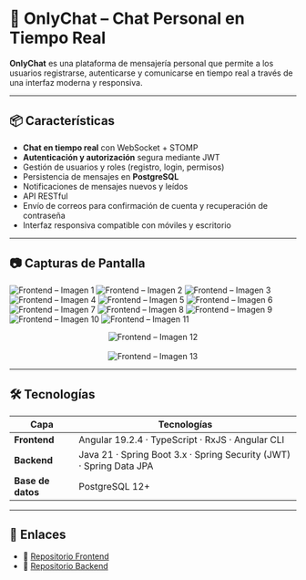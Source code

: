 # 🚀 OnlyChat – Chat Personal en Tiempo Real

**OnlyChat** es una plataforma de mensajería personal que permite a los usuarios registrarse, autenticarse y comunicarse en tiempo real a través de una interfaz moderna y responsiva.

---

## 📦 Características

- **Chat en tiempo real** con WebSocket + STOMP  
- **Autenticación y autorización** segura mediante JWT  
- Gestión de usuarios y roles (registro, login, permisos)  
- Persistencia de mensajes en **PostgreSQL**  
- Notificaciones de mensajes nuevos y leídos  
- API RESTful
- Envío de correos para confirmación de cuenta y recuperación de contraseña  
- Interfaz responsiva compatible con móviles y escritorio

---

## 📷 Capturas de Pantalla

![Frontend – Imagen 1](../assets/onlychat/1.png) 
![Frontend – Imagen 2](../assets/onlychat/2.png) 
![Frontend – Imagen 3](../assets/onlychat/3.png) 
![Frontend – Imagen 4](../assets/onlychat/4.png) 
![Frontend – Imagen 5](../assets/onlychat/5.png) 
![Frontend – Imagen 6](../assets/onlychat/6.png) 
![Frontend – Imagen 7](../assets/onlychat/7.png) 
![Frontend – Imagen 8](../assets/onlychat/8.png) 
![Frontend – Imagen 9](../assets/onlychat/9.png) 
![Frontend – Imagen 10](../assets/onlychat/10.png) 
![Frontend – Imagen 11](../assets/onlychat/11.png) 
<p align="center">
  <img src="../assets/onlychat/12.png" alt="Frontend – Imagen 12" /><br><br>
  <img src="../assets/onlychat/13.png" alt="Frontend – Imagen 13" />
</p>




---

## 🛠 Tecnologías

| Capa          | Tecnologías                                        |
| ------------- | --------------------------------------------------- |
| **Frontend**  | Angular 19.2.4 · TypeScript · RxJS · Angular CLI    |
| **Backend**   | Java 21 · Spring Boot 3.x · Spring Security (JWT) · Spring Data JPA |
| **Base de datos** | PostgreSQL 12+                                 |

---

## 🔗 Enlaces

- 📂 [Repositorio Frontend](https://github.com/Osweld/onlychat-frontend)  
- 📂 [Repositorio Backend](https://github.com/Osweld/onlychat-backend)  


